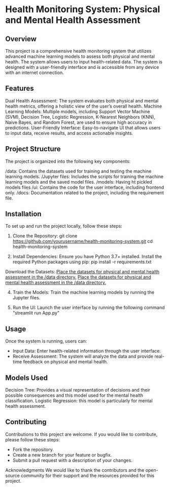 # Health Monitoring System: Physical and Mental Health Assessment
## Overview
This project is a comprehensive health monitoring system that utilizes advanced machine learning models to assess both physical and mental health. The system allows users to input health-related data. The system is designed with a user-friendly interface and is accessible from any device with an internet connection.

## Features
Dual Health Assessment: The system evaluates both physical and mental health metrics, offering a holistic view of the user’s overall health.
Machine Learning Models: Multiple models, including Support Vector Machine (SVM), Decision Tree, Logistic Regression, K-Nearest Neighbors (KNN), Naive Bayes, and Random Forest, are used to ensure high accuracy in predictions.
User-Friendly Interface: Easy-to-navigate UI that allows users to input data, receive results, and access actionable insights.

## Project Structure
The project is organized into the following key components:

/data: Contains the datasets used for training and testing the machine learning models.
/Jupyter files: Includes the scripts for training the machine learning models and the saved model files.
/models: Having ht pickled models files
/ui: Contains the code for the user interface, including frontend only.
/docs: Documentation related to the project, including the requirement file.

## Installation
To set up and run the project locally, follow these steps:

1. Clone the Repository:
git clone https://github.com/yourusername/health-monitoring-system.git
cd health-monitoring-system

3. Install Dependencies:
Ensure you have Python 3.7+ installed. Install the required Python packages using pip:
pip install -r requirements.txt

Download the Datasets:
[Place the datasets for physical and mental health assessment in the /data directory.](https://www.kaggle.com/datasets/abhayayare/health-metrics-dataset)
[Place the datasets for physical and mental health assessment in the /data directory.](https://www.kaggle.com/datasets/bhavikjikadara/mental-health-dataset)

4. Train the Models:
Train the machine learning models by running the Jupyter files.

5. Run the UI:
Launch the user interface by running the following command "streamlit run App.py"

## Usage
Once the system is running, users can:

* Input Data: Enter health-related information through the user interface.
* Receive Assessment: The system will analyze the data and provide real-time feedback on physical and mental health.

## Models Used
Decision Tree: Provides a visual representation of decisions and their possible consequences and this model used for the mental health classification.
Logistic Regression: this model is particularly for mental health assessment.

## Contributing
Contributions to this project are welcome. If you would like to contribute, please follow these steps:

* Fork the repository.
* Create a new branch for your feature or bugfix.
* Submit a pull request with a description of your changes.


Acknowledgments
We would like to thank the contributors and the open-source community for their support and the resources provided for this project.
